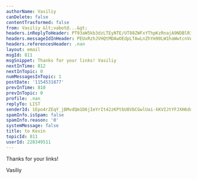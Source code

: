```yaml
---
authorName: Vasiliy
canDelete: false
contentTrasformed: false
from: Vasiliy &lt;vabot@...&gt;
headers.inReplyToHeader: PT93aW5kb3dzLTEyNTE/UT88ZWFxYThpKzRnajA9NDBlR3JvdXBzLmNvbT4/PQ==
headers.messageIdInHeader: PEUxRzhJVHQtMDAwOEdpLTAwLnZhYm90LW1haWwtcnVAZjQyLm1haWwucnU+
headers.referencesHeader: .nan
layout: email
msgId: 811
msgSnippet: Thanks for your links! Vasiliy
nextInTime: 812
nextInTopic: 0
numMessagesInTopic: 1
postDate: '1154531877'
prevInTime: 810
prevInTopic: 0
profile: .nan
replyTo: LIST
senderId: 1Epo4rZEqY_jBMvdQm1D6jIeYrIt42zKPtbU8VbCGwlUai-kKVIJtYFJXH6dn1c4cslpfIYvz4ftxunQsRA
spamInfo.isSpam: false
spamInfo.reason: '0'
systemMessage: false
title: to Kevin
topicId: 811
userId: 228349511
---
```


Thanks for your links!

Vasiliy

